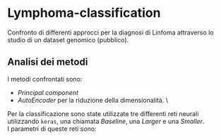 # Lymphoma-classification

Confronto di differenti approcci per la diagnosi di Linfoma attraverso lo studio di un dataset genomico (pubblico).

## Analisi dei metodi
I metodi confrontati sono:
- *Principal component*
- *AutoEncoder*
per la riduzione della dimensionalità. \

Per la classificazione sono state utilizzate tre differenti reti neurali utilizzando `keras`, una chiamata *Baseline*, una *Larger* e una *Smaller*. \
I parametri di queste reti sono:
